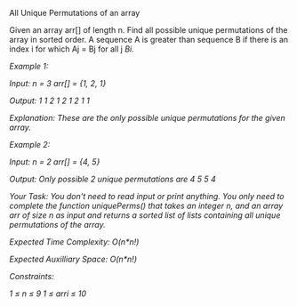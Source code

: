 All Unique Permutations of an array

Given an array arr[] of length n. Find all possible unique permutations of the array in sorted order. A sequence A is greater than sequence B if there is an index i for which Aj = Bj for all j<i and Ai > Bi.

Example 1:

Input: 
n = 3
arr[] = {1, 2, 1}

Output: 
1 1 2
1 2 1
2 1 1

Explanation:
These are the only possible unique permutations
for the given array.


Example 2:

Input: 
n = 2
arr[] = {4, 5}

Output: 
Only possible 2 unique permutations are
4 5
5 4

Your Task:
You don't need to read input or print anything. You only need to complete the function uniquePerms() that takes an integer n, and an array arr of size n as input and returns a sorted list of lists containing all unique permutations of the array.

Expected Time Complexity:  O(n*n!)

Expected Auxilliary Space: O(n*n!)

Constraints:

1 ≤ n ≤ 9
1 ≤ arri ≤ 10

